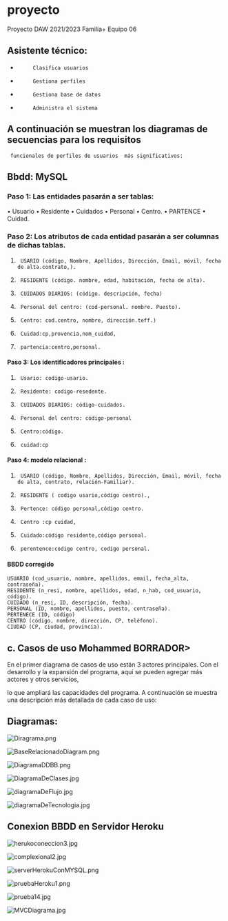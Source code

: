 # proyecto
Proyecto DAW 2021/2023
Familia+
Equipo 06
## Asistente técnico:
-          Clasifica usuarios
-          Gestiona perfiles
-          Gestiona base de datos
-          Administra el sistema
## A continuación se muestran los diagramas de secuencias para los requisitos
     funcionales de perfiles de usuarios  más significativos: 



## Bbdd: MySQL

### Paso 1: Las entidades pasarán a ser tablas:
•   	Usuario
•       Residente
•       Cuidados
•       Personal
•       Centro.
•       PARTENCE
•       Cuidad.


### Paso 2: Los atributos de cada entidad pasarán a ser columnas de dichas tablas.

1.      USARIO (código, Nombre, Apellidos, Dirección, Email, móvil, fecha de alta.contrato,).
2.      RESIDENTE (código. nombre, edad, habitación, fecha de alta).
3.      CUIDADOS DIARIOS: (código. descripción, fecha)
4.      Personal del centro: (cod-personal. nombre. Puesto).
5.      Centro: cod.centro, nombre, dirección.teff.)
6.      Cuidad:cp,provencia,nom_cuidad,
7.      partencia:centro,personal.

#### Paso 3: Los identificadores principales :
1.      Usario: codigo-usario.                              	
2.      Residente: codigo-resedente.                              	
3.      CUIDADOS DIARIOS: código-cuidados.            	
4.      Personal del centro: código-personal
5.      Centro:código.
6.      cuidad:cp





#### Paso 4:  modelo relacional :
1.      USARIO (código, Nombre, Apellidos, Dirección, Email, móvil, fecha de alta, contrato, relación-Familiar).
2.      RESIDENTE ( codigo usario,código centro).,
3.      Pertence: código personal,código centro.
4.      Centro :cp cuidad,
5.      Cuidado:código residente,código personal.
6.      perentence:codigo centro, codigo personal.

#### BBDD corregido

    USUARIO (cod_usuario, nombre, apellidos, email, fecha_alta, contraseña).
    RESIDENTE (n_resi, nombre, apellidos, edad, n_hab, cod_usuario, código).
    CUIDADO (n_resi, ID, descripción, fecha).
    PERSONAL (ID, nombre, apellidos, puesto, contraseña).
    PERTENECE (ID, código)
    CENTRO (código, nombre, dirección, CP, teléfono).
    CIUDAD (CP, ciudad, provincia).

## c. Casos de uso Mohammed BORRADOR>

En el primer diagrama de casos de uso están 3 actores principales. 
Con el desarrollo y la expansión del programa, aquí se pueden agregar más actores y otros servicios,

lo que ampliará las capacidades del programa. 
A continuación se muestra una descripción más detallada de cada caso de uso:

## Diagramas:

![Diragrama.png](./diagrama.png)

![BaseRelacionadoDiagram.png](./BaseRelacionadoDiagrama.png)

![DiagramaDDBB.png](./DiagramaDDBB.png)

![DiagramaDeClases.jpg](./DiagramaDeClases.jpg)

![diagramaDeFlujo.jpg](./diagramaDeFlujo.jpg)

![diagramaDeTecnologia.jpg](./diagramaDeTecnologia.jpg)



## Conexion BBDD en Servidor Heroku

![herukoconeccion3.jpg](./herukoconeccion3.jpg)

![complexional2.jpg](./herukoconeccion2.jpg)

![serverHerokuConMYSQL.png](./serverHerokuConMYSQL.png)

![pruebaHeroku1.png](./pruebaHeroku1.png)

![prueba14.jpg](./prueba14.jpg)

![MVCDiagrama.jpg](./MVCDiagrama.jpg)







